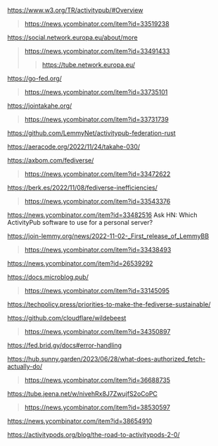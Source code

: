 https://www.w3.org/TR/activitypub/#Overview
> https://news.ycombinator.com/item?id=33519238

https://social.network.europa.eu/about/more
> https://news.ycombinator.com/item?id=33491433
> > https://tube.network.europa.eu/

https://go-fed.org/
> https://news.ycombinator.com/item?id=33735101

https://jointakahe.org/
> https://news.ycombinator.com/item?id=33731739

https://github.com/LemmyNet/activitypub-federation-rust

https://aeracode.org/2022/11/24/takahe-030/

https://axbom.com/fediverse/
> https://news.ycombinator.com/item?id=33472622

https://berk.es/2022/11/08/fediverse-inefficiencies/
> https://news.ycombinator.com/item?id=33543376

https://news.ycombinator.com/item?id=33482516 Ask HN: Which ActivityPub software to use for a personal server?

https://join-lemmy.org/news/2022-11-02-_First_release_of_LemmyBB
> https://news.ycombinator.com/item?id=33438493

https://news.ycombinator.com/item?id=26539292

https://docs.microblog.pub/
> https://news.ycombinator.com/item?id=33145095

https://techpolicy.press/priorities-to-make-the-fediverse-sustainable/

https://github.com/cloudflare/wildebeest
> https://news.ycombinator.com/item?id=34350897

https://fed.brid.gy/docs#error-handling

https://hub.sunny.garden/2023/06/28/what-does-authorized_fetch-actually-do/
> https://news.ycombinator.com/item?id=36688735

https://tube.jeena.net/w/nivehRx8J7ZwujfS2oCoPC
> https://news.ycombinator.com/item?id=38530597

https://news.ycombinator.com/item?id=38654910

https://activitypods.org/blog/the-road-to-activitypods-2-0/